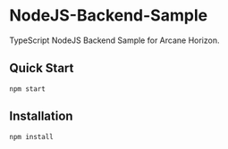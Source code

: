 # NodeJS-Backend-Sample

TypeScript NodeJS Backend Sample for Arcane Horizon.

## Quick Start

```
npm start
```

## Installation

```
npm install
```
